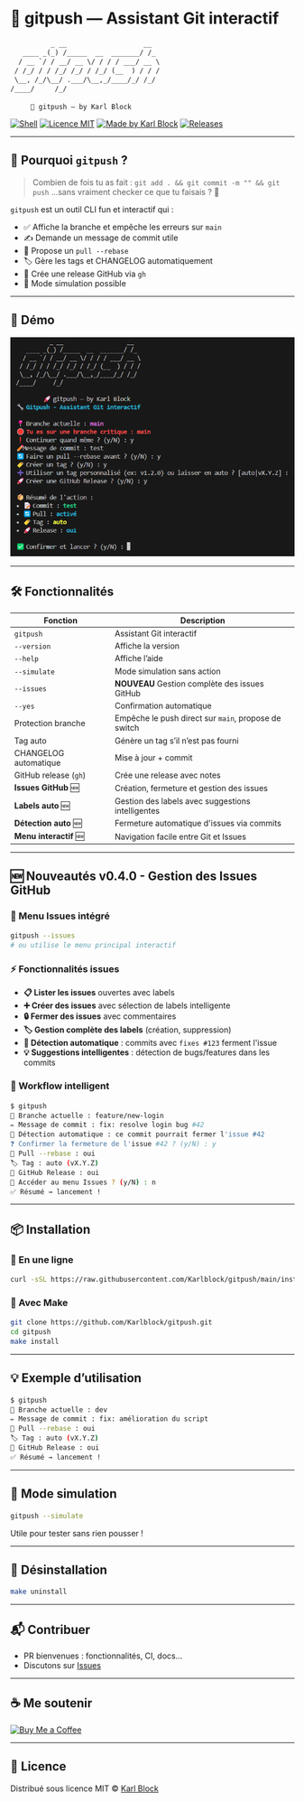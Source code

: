 # 🚀 gitpush — Assistant Git interactif

```
          _ __                   __  
   ____ _(_) /_____  __  _______/ /_ 
  / __ `/ / __/ __ \/ / / / ___/ __ \
 / /_/ / / /_/ /_/ / /_/ (__  ) / / /
 \__, /_/\__/ .___/\__,_/____/_/ /_/ 
/____/     /_/                       

     🚀 gitpush — by Karl Block
```

[![Shell](https://img.shields.io/badge/script-shell-blue?style=flat-square&logo=gnu-bash)](https://bash.sh)
[![Licence MIT](https://img.shields.io/badge/license-MIT-green?style=flat-square)](LICENSE)
[![Made by Karl Block](https://img.shields.io/badge/made%20by-Karl%20Block-blueviolet?style=flat-square)](https://github.com/Karlblock)
[![Releases](https://img.shields.io/github/v/release/Karlblock/gitpush?style=flat-square)](https://github.com/Karlblock/gitpush/releases)

---

## 🧨 Pourquoi `gitpush` ?

> Combien de fois tu as fait :
> `git add . && git commit -m "" && git push`
> ...sans vraiment checker ce que tu faisais ? 😬

`gitpush` est un outil CLI fun et interactif qui :

- ✅ Affiche la branche et empêche les erreurs sur `main`
- ✍️ Demande un message de commit utile
- 🔄 Propose un `pull --rebase`
- 🏷️ Gère les tags et CHANGELOG automatiquement
- 🚀 Crée une release GitHub via `gh`
- 🧪 Mode simulation possible

---

## 🎥 Démo

![demo](assets/demo.png)

---

## 🛠️ Fonctionnalités

| Fonction                  | Description |
|--------------------------|-------------|
| `gitpush`                | Assistant Git interactif |
| `--version`              | Affiche la version |
| `--help`                 | Affiche l’aide |
| `--simulate`             | Mode simulation sans action |
| `--issues`               | **NOUVEAU** Gestion complète des issues GitHub |
| `--yes`                  | Confirmation automatique |
| Protection branche       | Empêche le push direct sur `main`, propose de switch |
| Tag auto                 | Génère un tag s’il n’est pas fourni |
| CHANGELOG automatique    | Mise à jour + commit |
| GitHub release (`gh`)    | Crée une release avec notes |
| **Issues GitHub** 🆕     | Création, fermeture et gestion des issues |
| **Labels auto** 🆕       | Gestion des labels avec suggestions intelligentes |
| **Détection auto** 🆕    | Fermeture automatique d'issues via commits |
| **Menu interactif** 🆕   | Navigation facile entre Git et Issues |

---

## 🆕 Nouveautés v0.4.0 - Gestion des Issues GitHub

### 🎯 Menu Issues intégré
```bash
gitpush --issues
# ou utilise le menu principal interactif
```

### ⚡ Fonctionnalités issues
- **📋 Lister les issues** ouvertes avec labels
- **➕ Créer des issues** avec sélection de labels intelligente
- **🔒 Fermer des issues** avec commentaires
- **🏷️ Gestion complète des labels** (création, suppression)
- **🤖 Détection automatique** : commits avec `fixes #123` ferment l'issue
- **💡 Suggestions intelligentes** : détection de bugs/features dans les commits

### 🔧 Workflow intelligent
```bash
$ gitpush
📍 Branche actuelle : feature/new-login
✏️ Message de commit : fix: resolve login bug #42
🔗 Détection automatique : ce commit pourrait fermer l'issue #42
❓ Confirmer la fermeture de l'issue #42 ? (y/N) : y
🔄 Pull --rebase : oui
🏷️ Tag : auto (vX.Y.Z)
🚀 GitHub Release : oui
🎯 Accéder au menu Issues ? (y/N) : n
✅ Résumé → lancement !
```

---

## 📦 Installation

### 🔧 En une ligne

```bash
curl -sSL https://raw.githubusercontent.com/Karlblock/gitpush/main/install.sh | bash
```

### 🔧 Avec Make

```bash
git clone https://github.com/Karlblock/gitpush.git
cd gitpush
make install
```

---

## 💡 Exemple d’utilisation

```bash
$ gitpush
📍 Branche actuelle : dev
✏️ Message de commit : fix: amélioration du script
🔄 Pull --rebase : oui
🏷️ Tag : auto (vX.Y.Z)
🚀 GitHub Release : oui
✅ Résumé → lancement !
```

---

## 🧪 Mode simulation

```bash
gitpush --simulate
```

Utile pour tester sans rien pousser !

---

## 🔧 Désinstallation

```bash
make uninstall
```

---

## 📬 Contribuer

- PR bienvenues : fonctionnalités, CI, docs...
- Discutons sur [Issues](https://github.com/Karlblock/gitpush/issues)

---

## ☕ Me soutenir

[![Buy Me a Coffee](https://img.buymeacoffee.com/button-api/?text=Buy%20me%20a%20coffee&emoji=☕&slug=karlblock&button_colour=FFDD00&font_colour=000000&font_family=Arial&outline_colour=000000&coffee_colour=ffffff)](https://www.buymeacoffee.com/karlblock)

---

## 📄 Licence

Distribué sous licence MIT © [Karl Block](https://github.com/Karlblock)
